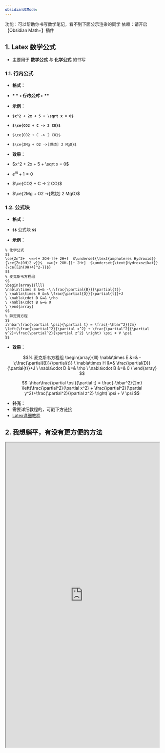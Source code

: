 ```yaml
---
obsidianUIMode: 
---
```


功能：可以帮助你书写数学笔记，看不到下面公示渲染的同学
依赖：请开启【Obsidian Math+】插件

## 1. Latex 数学公式
-   主要用于 **数学公式** 与 **化学公式** 的书写
### 1.1. 行内公式

-   **格式：**  
    
-   **$** + 行内公式 + **$**  
    

-   **示例：**
-   **`$x^2 + 2x + 5 + \sqrt x = 0$`**
-   **`$\ce{CO2 + C -> 2 CO}$`**
-   `$\ce{CO2 + C -> 2 CO}$`
-   `$\ce{2Mg + O2 ->[燃烧] 2 MgO}$`

  

-   **效果：**

-   $x^2 + 2x + 5 + \sqrt x = 0$
-   $e^{i\pi} + 1 = 0$
-   $\ce{CO2 + C -> 2 CO}$
-   $\ce{2Mg + O2 ->[燃烧] 2 MgO}$

  

### 1.2. 公式块

-   **格式：**
-   **`$$`** 公式块 **`$$`**

  

-   **示例：**

```text
% 化学公式
$$
\ce{Zn^2+  <=>[+ 2OH-][+ 2H+]  $\underset{\text{amphoteres Hydroxid}}{\ce{Zn(OH)2 v}}$  <=>[+ 2OH-][+ 2H+]  $\underset{\text{Hydroxozikat}}{\ce{[Zn(OH)4]^2-}}$}
$$
% 麦克斯韦方程组
$$
\begin{array}{lll}
\nabla\times E &=& -\;\frac{\partial{B}}{\partial{t}}   
\ \nabla\times H &=& \frac{\partial{D}}{\partial{t}}+J   
\ \nabla\cdot D &=& \rho
\ \nabla\cdot B &=& 0
\ \end{array}
$$
% 薛定谔方程
$$
i\hbar\frac{\partial \psi}{\partial t} = \frac{-\hbar^2}{2m} \left(\frac{\partial^2}{\partial x^2} + \frac{\partial^2}{\partial y^2}+\frac{\partial^2}{\partial z^2} \right) \psi + V \psi
$$
```

  

-   **效果：**

$$ % 化学公式 \ce{Zn^2+ <=>[+ 2OH-][+ 2H+] $\underset{\text{amphoteres Hydroxid}}{\ce{Zn(OH)2 v}}$ <=>[+ 2OH-][+ 2H+] $\underset{\text{Hydroxozikat}}{\ce{[Zn(OH)4]^2-}}$} $$

  

$$% 麦克斯韦方程组 \begin{array}{lll} \nabla\times E &=& -\;\frac{\partial{B}}{\partial{t}}  
\ \nabla\times H &=& \frac{\partial{D}}{\partial{t}}+J  
\ \nabla\cdot D &=& \rho \ \nabla\cdot B &=& 0 \ \end{array} $$

  

$$ i\hbar\frac{\partial \psi}{\partial t} = \frac{-\hbar^2}{2m} \left(\frac{\partial^2}{\partial x^2} + \frac{\partial^2}{\partial y^2}+\frac{\partial^2}{\partial z^2} \right) \psi + V \psi $$

-   **补充：**
-   需要详细教程的，可戳下方链接
-   [Latex详细教程](https://link.zhihu.com/?target=https%3A//www.wolai.com/wolai/egjDbHiAfGfJmwR972fcEW)

  



## 2. 我想躺平，有没有更方便的方法

<iframe src="https://www.2weima.com/gongshi.html?gongshi=power" allow="fullscreen" allowfullscreen="" style="height:1000px;width:100%; aspect-ratio: 16 / 9; "></iframe>












